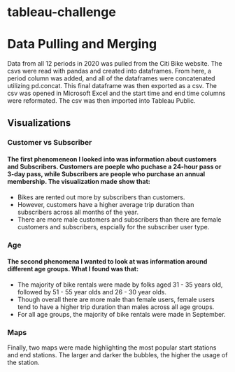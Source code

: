 # tableau-challenge
 
# Data Pulling and Merging 

Data from all 12 periods in 2020 was pulled from the Citi Bike website. The csvs were read with pandas and created into dataframes. From here, a period column was added, and all of the dataframes were concatenated utilizing pd.concat. This final dataframe was then exported as a csv. The csv was opened in Microsoft Excel and the start time and end time columns were reformated. The csv was then imported into Tableau Public.   

## Visualizations
### Customer vs Subscriber 
#### The first phenomeneon I looked into was information about customers and Subscribers. Customers are poeple who puchase a 24-hour pass or 3-day pass, while Subscribers are people who purchase an annual membership. The visualization made show that: 
- Bikes are rented out more by subscribers than customers. 
- However, customers have a higher average trip duration than subscribers across all months of the year.
- There are more male customers and subscribers than there are female customers and subscribers, espcially for the subscriber user type.


### Age 
####  The second phenomena I wanted to look at was information around different age groups. What I found was that: 
- The majority of bike rentals were made by folks aged 31 - 35 years old, followed by 51 - 55 year olds and 26 - 30 year olds. 
- Though overall there are more male than female users, female users tend to have a higher trip duration than males across all age groups.
- For all age groups, the majority of bike rentals were made in September.

### Maps 
Finally, two maps were made highlighting the most popular start stations and end stations. The larger and darker the bubbles, the higher the usage of the station.
